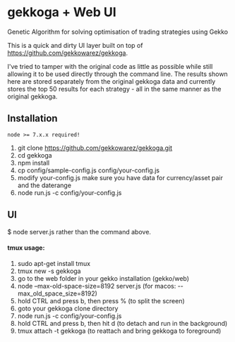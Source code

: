 # gekkoga + Web UI
Genetic Algorithm for solving optimisation of trading strategies using Gekko

This is a quick and dirty UI layer built on top of https://github.com/gekkowarez/gekkoga.

I've tried to tamper with the original code as little as possible while still allowing it to be used directly through the command line.
The results shown here are stored separately from the original gekkoga data and currently stores the top 50 results for each strategy - all in the same manner as the original gekkoga.

## Installation
    node >= 7.x.x required!
1) git clone https://github.com/gekkowarez/gekkoga.git
2) cd gekkoga
3) npm install
4) cp config/sample-config.js config/your-config.js
5) modify your-config.js make sure you have data for currency/asset pair and the daterange
6) node run.js -c config/your-config.js

## UI
$ node server.js rather than the command above.

#### tmux usage:
1) sudo apt-get install tmux
2) tmux new -s gekkoga
3) go to the web folder in your gekko installation (gekko/web)
4) node –max-old-space-size=8192 server.js (for macos: --max_old_space_size=8192)
5) hold CTRL and press b, then press % (to split the screen)
6) goto your gekkoga clone directory
7) node run.js -c config/your-config.js
8) hold CTRL and press b, then hit d (to detach and run in the background)
9) tmux attach -t gekkoga (to reattach and bring gekkoga to foreground)
